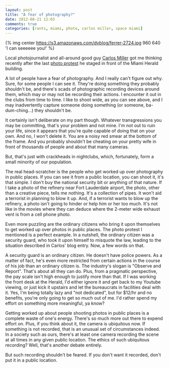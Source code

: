 ```yaml
---
layout: post
title: "A fear of photography?"
date: 2012-08-21 12:03
comments: true
categories: [rants, miami, photo, carlos miller, space miami] 
---
```

{% img center https://s3.amazonaws.com/dvblog/ferrer-2724.jpg 960 640 'I can seeeeee you!' %}


Local photojournalist and all-around good guy <a href="http://www.pixiq.com/contributors/248">Carlos Miller</a> got me thinking recently after the last <a href="http://www.pixiq.com/article/four-cop-cars-get-called-on-us">photo protest</a> he staged in front of the Miami Herald building. 

A lot of people have a fear of photography. And I really can't figure out why. Sure, for some people I can see it. They're doing something they probably shouldn't be, and there's scads of photographic recording devices around them, which may or may not be recording their actions. I encounter it out in the clubs from time to time. I like to shoot wide, as you can see above, and I may inadvertently capture someone doing something (or someone, ba-dum-ching...) they shouldn't be. 

It certainly isn't deliberate on my part though. Whatever transgressions you may be committing, that's your problem and not mine. I'm not out to ruin your life, since it appears that you're quite capable of doing that on your own. And no, I won't delete it. You are a noisy red smear at the bottom of the frame. And you probably shouldn't be cheating on your pretty wife in front of thousands of people and about that many cameras.

But, that's just with crackheads in nightclubs, which, fortunately, form a small minority of our population. 

The real head-scratcher is the people who get worked up over photography in public places. If you can see it from a public location, you can shoot it, it's that simple. I don't buy the national security bit or anything of that nature. If I take a photo of the refinery near Fort Lauderdale airport, the photo, other than a creative piece, tells me nothing. It's a collection of pipes. It won't aid a terrorist in planning to blow it up. And, if a terrorist wants to blow up the refinery, a photo isn't going to hinder or help him or her too much. It's not like in the movies where they can deduce where the 2-meter wide exhaust vent is from a cell phone photo.

Even more puzzling are the ordinary citizens who bring it upon themselves to get worked up over photos in public places. The photo protest I mentioned is a perfect example. In a nutshell, the ordinary citizen was a security guard, who took it upon himself to misquote the law, leading to the situation described in Carlos' blog entry. Now, a few words on that. 

A security guard is an ordinary citizen. He doesn't have police powers. As a matter of fact, he's even more restricted from certain actions in the course of his job than an ordinary citizen is. The industry's slogan is "Observe and Report". That's about all they can do. Plus, from a pragmatic perspective, the pay scale isn't high enough to justify more than that. If I was working the front desk at the Herald, I'd either ignore it and get back to my Youtube viewing, or just kick it upstairs and let the bureaucrats in facilities deal with it. Yes, I'm being totally lazy and "not dedicated", but for $12/hr and no benefits, you're only going to get so much out of me. I'd rather spend my effort on something more meaningful, ya know?

Getting worked up about people shooting photos in public places is a complete waste of one's energy. There's so much more out there to expend effort on. Plus, if you think about it, the camera is ubiquitous now. If something is not recorded, that is an unusual set of circumstances indeed. In a society such as ours, there's at least one camera recording the scene at all times in any given public location. The ethics of such ubiquitous recording? Well, that's another debate entirely. 

But such recording shouldn't be feared. If you don't want it recorded, don't put it in a public location. 

